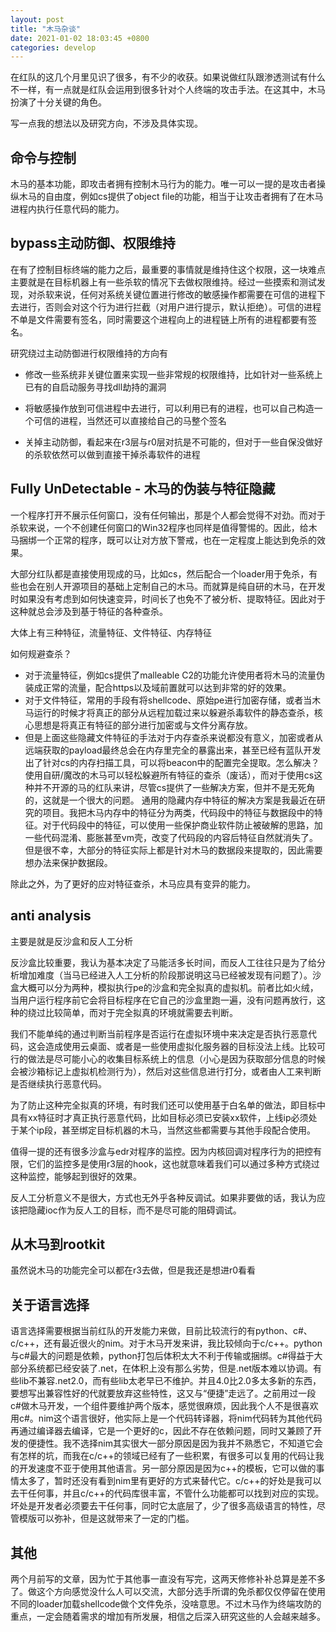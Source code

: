 ```yaml
---
layout: post
title: "木马杂谈"
date: 2021-01-02 18:03:45 +0800
categories: develop
---
```


在红队的这几个月里见识了很多，有不少的收获。如果说做红队跟渗透测试有什么不一样，有一点就是红队会运用到很多针对个人终端的攻击手法。在这其中，木马扮演了十分关键的角色。

写一点我的想法以及研究方向，不涉及具体实现。

## 命令与控制
木马的基本功能，即攻击者拥有控制木马行为的能力。唯一可以一提的是攻击者操纵木马的自由度，例如cs提供了object file的功能，相当于让攻击者拥有了在木马进程内执行任意代码的能力。

## bypass主动防御、权限维持
在有了控制目标终端的能力之后，最重要的事情就是维持住这个权限，这一块难点主要就是在目标机器上有一些杀软的情况下去做权限维持。经过一些摸索和测试发现，对杀软来说，任何对系统关键位置进行修改的敏感操作都需要在可信的进程下去进行，否则会对这个行为进行拦截（对用户进行提示，默认拒绝）。可信的进程不单是文件需要有签名，同时需要这个进程向上的进程链上所有的进程都要有签名。

研究绕过主动防御进行权限维持的方向有

- 修改一些系统非关键位置来实现一些非常规的权限维持，比如针对一些系统上已有的自启动服务寻找dll劫持的漏洞

- 将敏感操作放到可信进程中去进行，可以利用已有的进程，也可以自己构造一个可信的进程，当然还可以直接给自己的马整个签名

- 关掉主动防御，看起来在r3层与r0层对抗是不可能的，但对于一些自保没做好的杀软依然可以做到直接干掉杀毒软件的进程

## Fully UnDetectable - 木马的伪装与特征隐藏
一个程序打开不展示任何窗口，没有任何输出，那是个人都会觉得不对劲。而对于杀软来说，一个不创建任何窗口的Win32程序也同样是值得警惕的。因此，给木马捆绑一个正常的程序，既可以让对方放下警戒，也在一定程度上能达到免杀的效果。

大部分红队都是直接使用现成的马，比如cs，然后配合一个loader用于免杀，有些也会在别人开源项目的基础上定制自己的木马。而就算是纯自研的木马，在开发时如果没有考虑到如何快速变异，时间长了也免不了被分析、提取特征。因此对于这种就总会涉及到基于特征的各种查杀。

大体上有三种特征，流量特征、文件特征、内存特征

如何规避查杀？

- 对于流量特征，例如cs提供了malleable C2的功能允许使用者将木马的流量伪装成正常的流量，配合https以及域前置就可以达到非常的好的效果。
- 对于文件特征，常用的手段有将shellcode、原始pe进行加密存储，或者当木马运行的时候才将真正的部分从远程加载过来以躲避杀毒软件的静态查杀，核心思想是将真正有特征的部分进行加密或与文件分离存放。
- 但是上面这些隐藏文件特征的手法对于内存查杀来说都没有意义，加密或者从远端获取的payload最终总会在内存里完全的暴露出来，甚至已经有蓝队开发出了针对cs的内存扫描工具，可以将beacon中的配置完全提取。怎么解决？使用自研/魔改的木马可以轻松躲避所有特征的查杀（废话），而对于使用cs这种并不开源的马的红队来讲，尽管cs提供了一些解决方案，但并不是无死角的，这就是一个很大的问题。
  通用的隐藏内存中特征的解决方案是我最近在研究的项目。我把木马内存中的特征分为两类，代码段中的特征与数据段中的特征。对于代码段中的特征，可以使用一些保护商业软件防止被破解的思路，加一些代码混淆、膨胀甚至vm壳，改变了代码段的内容后特征自然就消失了。但是很不幸，大部分的特征实际上都是针对木马的数据段来提取的，因此需要想办法来保护数据段。

除此之外，为了更好的应对特征查杀，木马应具有变异的能力。

## anti analysis
主要是就是反沙盒和反人工分析

反沙盒比较重要，我认为基本决定了马能活多长时间，而反人工往往只是为了给分析增加难度（当马已经进入人工分析的阶段那说明这马已经被发现有问题了）。沙盒大概可以分为两种，模拟执行pe的沙盒和完全拟真的虚拟机。前者比如火绒，当用户运行程序前它会将目标程序在它自己的沙盒里跑一遍，没有问题再放行，这种的绕过比较简单，而对于完全拟真的环境就需要去判断。

我们不能单纯的通过判断当前程序是否运行在虚拟环境中来决定是否执行恶意代码，这会造成使用云桌面、或者是一些使用虚拟化服务器的目标没法上线。比较可行的做法是尽可能小心的收集目标系统上的信息（小心是因为获取部分信息的时候会被沙箱标记上虚拟机检测行为），然后对这些信息进行打分，或者由人工来判断是否继续执行恶意代码。

为了防止这种完全拟真的环境，有时我们还可以使用基于白名单的做法，即目标中具有xx特征时才真正执行恶意代码，比如目标必须已安装xx软件，上线ip必须处于某个ip段，甚至绑定目标机器的木马，当然这些都需要与其他手段配合使用。

值得一提的还有很多沙盒与edr对程序的监控。因为内核回调对程序行为的把控有限，它们的监控多是使用r3层的hook，这也就意味着我们可以通过多种方式绕过这种监控，能够起到很好的效果。

反人工分析意义不是很大，方式也无外乎各种反调试。如果非要做的话，我认为应该把隐藏ioc作为反人工的目标，而不是尽可能的阻碍调试。


## 从木马到rootkit
虽然说木马的功能完全可以都在r3去做，但是我还是想进r0看看

## 关于语言选择
语言选择需要根据当前红队的开发能力来做，目前比较流行的有python、c#、c/c++，还有最近很火的nim。对于木马开发来讲，我比较倾向于c/c++。python与c#最大的问题是依赖，python打包后体积太大不利于传输或捆绑。c#得益于大部分系统都已经安装了.net，在体积上没有那么劣势，但是.net版本难以协调。有些lib不兼容.net2.0，而有些lib太老早已不维护。并且4.0比2.0多太多新的东西，要想写出兼容性好的代就要放弃这些特性，这又与“便捷”走远了。之前用过一段c#做木马开发，一个组件要维护两个版本，感觉很麻烦，因此我个人不是很喜欢用c#。nim这个语言很好，他实际上是一个代码转译器，将nim代码转为其他代码再通过编译器去编译，它是一个更好的c，因此不存在依赖问题，同时又兼顾了开发的便捷性。我不选择nim其实很大一部分原因是因为我并不熟悉它，不知道它会有怎样的坑，而我在c/c++的领域已经有了一些积累，有很多可以复用的代码让我的开发速度不亚于使用其他语言。另一部分原因是因为c++的模板，它可以做的事情太多了，暂时还没有看到nim里有更好的方式来替代它。c/c++的好处是我可以去干任何事，并且c/c++的代码库很丰富，不管什么功能都可以找到对应的实现。坏处是开发者必须要去干任何事，同时它太底层了，少了很多高级语言的特性，尽管模版可以弥补，但是这就带来了一定的门槛。

## 其他
两个月前写的文章，因为忙于其他事一直没有写完，这两天修修补补总算是差不多了。做这个方向感觉没什么人可以交流，大部分选手所谓的免杀都仅仅停留在使用不同的loader加载shellcode做个文件免杀，没啥意思。不过木马作为终端攻防的重点，一定会随着需求的增加有所发展，相信之后深入研究这些的人会越来越多。